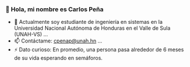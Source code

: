 ### 👋 Hola, mi nombre es Carlos Peña

- 🌱 Actualmente soy estudiante de ingeniería en sistemas en la Universidad Nacional Autónoma de Honduras en el Valle de Sula (UNAH-VS) ...
- 📫 Contáctame: cpenap@unah.hn ...
- ⚡ Dato curioso: En promedio, una persona pasa alrededor de 6 meses de su vida esperando en semáforos.
